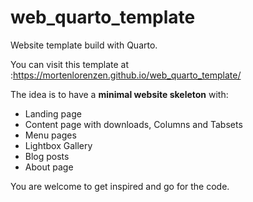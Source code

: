 # web_quarto_template

Website template build with Quarto.

You can visit this template at :https://mortenlorenzen.github.io/web_quarto_template/

The idea is to have a **minimal website skeleton** with:

-   Landing page
-   Content page with downloads, Columns and Tabsets
-   Menu pages
-   Lightbox  Gallery
-   Blog posts
-   About page

You are welcome to get inspired and go for the code.
